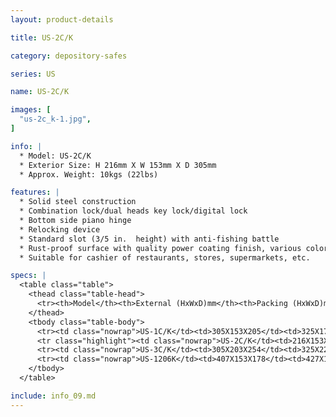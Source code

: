 ```yaml
---
layout: product-details

title: US-2C/K

category: depository-safes

series: US

name: US-2C/K

images: [
  "us-2c_k-1.jpg",
]

info: |
  * Model: US-2C/K
  * Exterior Size: H 216mm X W 153mm X D 305mm
  * Approx. Weight: 10kgs (22lbs)

features: |
  * Solid steel construction
  * Combination lock/dual heads key lock/digital lock
  * Bottom side piano hinge
  * Relocking device
  * Standard slot (3/5 in.  height) with anti-fishing battle
  * Rust-proof surface with quality power coating finish, various colors available
  * Suitable for cashier of restaurants, stores, supermarkets, etc.

specs: |
  <table class="table">
    <thead class="table-head">
      <tr><th>Model</th><th>External (HxWxD)mm</th><th>Packing (HxWxD)mm</th><th>Weight (kg)</th><th>Door (mm)</th><th>Body (mm)</th><th>20’FCL (pcs)</th></tr>
    </thead>
    <tbody class="table-body">
      <tr><td class="nowrap">US-1C/K</td><td>305X153X205</td><td>325X173X255</td><td>11</td><td>12</td><td>3</td><td>1700</td></tr>
      <tr class="highlight"><td class="nowrap">US-2C/K</td><td>216X153X305</td><td>236X173X355</td><td>10</td><td>12</td><td>3</td><td>1900</td></tr>
      <tr><td class="nowrap">US-3C/K</td><td>305X203X254</td><td>325X223X304</td><td>15</td><td>12</td><td>3</td><td>1250</td></tr>
      <tr><td class="nowrap">US-1206K</td><td>407X153X178</td><td>427X173X228</td><td>13</td><td>12</td><td>3</td><td>1400</td></tr>
    </tbody>
  </table>

include: info_09.md
---
```

